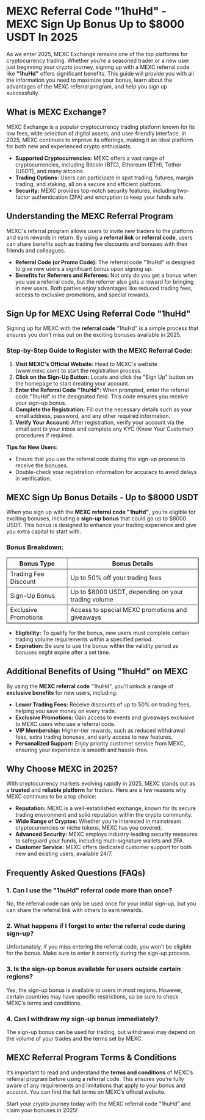 <h1>MEXC Referral Code "1huHd" - MEXC Sign Up Bonus Up to $8000 USDT In 2025</h1>

<p>As we enter 2025, MEXC Exchange remains one of the top platforms for cryptocurrency trading. Whether you’re a seasoned trader or a new user just beginning your crypto journey, signing up with a MEXC referral code like <strong>"1huHd"</strong> offers significant benefits. This guide will provide you with all the information you need to maximize your bonus, learn about the advantages of the MEXC referral program, and help you sign up successfully.</p>

<h2>What is MEXC Exchange?</h2>
<p>MEXC Exchange is a popular cryptocurrency trading platform known for its low fees, wide selection of digital assets, and user-friendly interface. In 2025, MEXC continues to improve its offerings, making it an ideal platform for both new and experienced crypto enthusiasts.</p>
    <ul>
        <li><strong>Supported Cryptocurrencies:</strong> MEXC offers a vast range of cryptocurrencies, including Bitcoin (BTC), Ethereum (ETH), Tether (USDT), and many altcoins.</li>
        <li><strong>Trading Options:</strong> Users can participate in spot trading, futures, margin trading, and staking, all on a secure and efficient platform.</li>
        <li><strong>Security:</strong> MEXC provides top-notch security features, including two-factor authentication (2FA) and encryption to keep your funds safe.</li>
    </ul>

<h2>Understanding the MEXC Referral Program</h2>
<p>MEXC's referral program allows users to invite new traders to the platform and earn rewards in return. By using a <strong>referral link</strong> or <strong>referral code</strong>, users can share benefits such as trading fee discounts and bonuses with their friends and colleagues.</p>
    <ul>
        <li><strong>Referral Code (or Promo Code):</strong> The referral code "1huHd" is designed to give new users a significant bonus upon signing up.</li>
        <li><strong>Benefits for Referrers and Referees:</strong> Not only do you get a bonus when you use a referral code, but the referrer also gets a reward for bringing in new users. Both parties enjoy advantages like reduced trading fees, access to exclusive promotions, and special rewards.</li>
    </ul>

<h2>Sign Up for MEXC Using Referral Code "1huHd"</h2>
<p>Signing up for MEXC with the <strong>referral code</strong> "1huHd" is a simple process that ensures you don’t miss out on the exciting bonuses available in 2025.</p>
<h3>Step-by-Step Guide to Register with the MEXC Referral Code:</h3>
    <ol>
        <li><strong>Visit MEXC's Official Website:</strong> Head to MEXC's website (www.mexc.com) to start the registration process.</li>
        <li><strong>Click on the Sign-Up Button:</strong> Locate and click the "Sign Up" button on the homepage to start creating your account.</li>
        <li><strong>Enter the Referral Code "1huHd":</strong> When prompted, enter the referral code "1huHd" in the designated field. This code ensures you receive your sign-up bonus.</li>
        <li><strong>Complete the Registration:</strong> Fill out the necessary details such as your email address, password, and any other required information.</li>
        <li><strong>Verify Your Account:</strong> After registration, verify your account via the email sent to your inbox and complete any KYC (Know Your Customer) procedures if required.</li>
    </ol>
<p><strong>Tips for New Users:</strong></p>
    <ul>
        <li>Ensure that you use the referral code during the sign-up process to receive the bonuses.</li>
        <li>Double-check your registration information for accuracy to avoid delays in verification.</li>
    </ul>

<h2>MEXC Sign Up Bonus Details - Up to $8000 USDT</h2>
<p>When you sign up with the <strong>MEXC referral code "1huHd"</strong>, you’re eligible for exciting bonuses, including a <strong>sign-up bonus</strong> that could go up to $8000 USDT. This bonus is designed to enhance your trading experience and give you extra capital to start with.</p>
<h3>Bonus Breakdown:</h3>
    <table border="1">
        <tr>
            <th>Bonus Type</th>
            <th>Bonus Details</th>
        </tr>
        <tr>
            <td>Trading Fee Discount</td>
            <td>Up to 50% off your trading fees</td>
        </tr>
        <tr>
            <td>Sign-Up Bonus</td>
            <td>Up to $8000 USDT, depending on your trading volume</td>
        </tr>
        <tr>
            <td>Exclusive Promotions</td>
            <td>Access to special MEXC promotions and giveaways</td>
        </tr>
    </table>
    <ul>
        <li><strong>Eligibility:</strong> To qualify for the bonus, new users must complete certain trading volume requirements within a specified period.</li>
        <li><strong>Expiration:</strong> Be sure to use the bonus within the validity period as bonuses might expire after a set time.</li>
    </ul>

<h2>Additional Benefits of Using "1huHd" on MEXC</h2>
<p>By using the <strong>MEXC referral code</strong> "1huHd", you’ll unlock a range of <strong>exclusive benefits</strong> for new users, including:</p>
    <ul>
        <li><strong>Lower Trading Fees:</strong> Receive discounts of up to 50% on trading fees, helping you save money on every trade.</li>
        <li><strong>Exclusive Promotions:</strong> Gain access to events and giveaways exclusive to MEXC users who use a referral code.</li>
        <li><strong>VIP Membership:</strong> Higher-tier rewards, such as reduced withdrawal fees, extra trading bonuses, and early access to new features.</li>
        <li><strong>Personalized Support:</strong> Enjoy priority customer service from MEXC, ensuring your experience is smooth and hassle-free.</li>
    </ul>

<h2>Why Choose MEXC in 2025?</h2>
<p>With cryptocurrency markets evolving rapidly in 2025, MEXC stands out as a <strong>trusted</strong> and <strong>reliable platform</strong> for traders. Here are a few reasons why MEXC continues to be a top choice:</p>
    <ul>
        <li><strong>Reputation:</strong> MEXC is a well-established exchange, known for its secure trading environment and solid reputation within the crypto community.</li>
        <li><strong>Wide Range of Cryptos:</strong> Whether you’re interested in mainstream cryptocurrencies or niche tokens, MEXC has you covered.</li>
        <li><strong>Advanced Security:</strong> MEXC employs industry-leading security measures to safeguard your funds, including multi-signature wallets and 2FA.</li>
        <li><strong>Customer Service:</strong> MEXC offers dedicated customer support for both new and existing users, available 24/7.</li>
    </ul>

<h2>Frequently Asked Questions (FAQs)</h2>

<h3>1. Can I use the "1huHd" referral code more than once?</h3>
<p>No, the referral code can only be used once for your initial sign-up, but you can share the referral link with others to earn rewards.</p>

<h3>2. What happens if I forget to enter the referral code during sign-up?</h3>
<p>Unfortunately, if you miss entering the referral code, you won’t be eligible for the bonus. Make sure to enter it correctly during the sign-up process.</p>

<h3>3. Is the sign-up bonus available for users outside certain regions?</h3>
<p>Yes, the sign-up bonus is available to users in most regions. However, certain countries may have specific restrictions, so be sure to check MEXC’s terms and conditions.</p>

<h3>4. Can I withdraw my sign-up bonus immediately?</h3>
<p>The sign-up bonus can be used for trading, but withdrawal may depend on the volume of your trades and the terms set by MEXC.</p>

<h2>MEXC Referral Program Terms & Conditions</h2>
<p>It’s important to read and understand the <strong>terms and conditions</strong> of MEXC’s referral program before using a referral code. This ensures you’re fully aware of any requirements and limitations that apply to your bonus and account. You can find the full terms on MEXC’s official website.</p>

<p>Start your crypto journey today with the MEXC referral code "1huHd" and claim your bonuses in 2025!</p>

</body>
</html>
